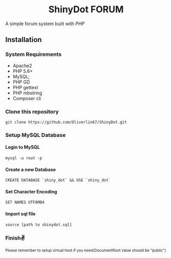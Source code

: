 <p align="center">
    <h1 align="center">ShinyDot FORUM</h1>
    <p>A simple forum system built with PHP</p>
</p>

## Installation

### System Requirements
- Apache2
- PHP 5.6+
- MySQL;
- PHP GD
- PHP gettext
- PHP mbstring
- Composer cli

### Clone this repository

```
git clone https://github.com/Oliverlin67/ShinyDot.git
```

### Setup MySQL Database

#### Login to MySQL
```
mysql -u root -p
```

#### Create a new Database

```
CREATE DATABASE `shiny_dot` && USE `shiny_dot`
```

#### Set Character Encoding

```
SET NAMES UTF8MB4
```

#### Import sql file

```
source [path to shinydot.sql]
```

### Finish✌

<small>Please remember to setup virtual host if you need(DocumentRoot value should be "public")</small>
